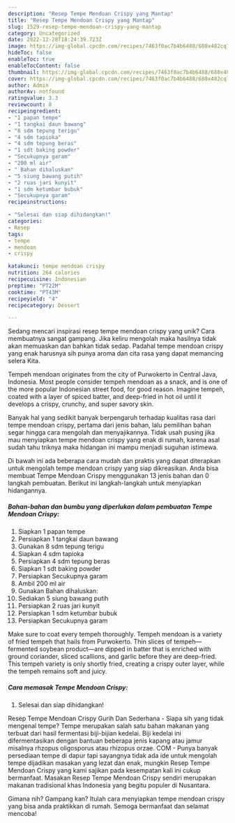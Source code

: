 ```yaml
---
description: "Resep Tempe Mendoan Crispy yang Mantap"
title: "Resep Tempe Mendoan Crispy yang Mantap"
slug: 1529-resep-tempe-mendoan-crispy-yang-mantap
category: Uncategorized
date: 2022-12-28T18:24:39.723Z
image: https://img-global.cpcdn.com/recipes/7463f0ac7b4b6488/680x482cq70/tempe-mendoan-crispy-foto-resep-utama.jpg
hideToc: false
enableToc: true
enableTocContent: false
thumbnail: https://img-global.cpcdn.com/recipes/7463f0ac7b4b6488/680x482cq70/tempe-mendoan-crispy-foto-resep-utama.jpg
cover: https://img-global.cpcdn.com/recipes/7463f0ac7b4b6488/680x482cq70/tempe-mendoan-crispy-foto-resep-utama.jpg
author: Admin
authorAv: notfound
ratingvalue: 3.3
reviewcount: 8
recipeingredient:
- "1 papan tempe"
- "1 tangkai daun bawang"
- "8 sdm tepung terigu"
- "4 sdm tapioka"
- "4 sdm tepung beras"
- "1 sdt baking powder"
- "Secukupnya garam"
- "200 ml air"
- " Bahan dihaluskan"
- "5 siung bawang putih"
- "2 ruas jari kunyit"
- "1 sdm ketumbar bubuk"
- "Secukupnya garam"
recipeinstructions:

- "Selesai dan siap dihidangkan!"
categories:
- Resep
tags:
- tempe
- mendoan
- crispy

katakunci: tempe mendoan crispy 
nutrition: 264 calories
recipecuisine: Indonesian
preptime: "PT22M"
cooktime: "PT43M"
recipeyield: "4"
recipecategory: Dessert

---
```





Sedang mencari inspirasi resep tempe mendoan crispy yang unik? Cara membuatnya sangat gampang. Jika keliru mengolah maka hasilnya tidak akan memuaskan dan bahkan tidak sedap. Padahal tempe mendoan crispy yang enak harusnya sih punya aroma dan cita rasa yang dapat memancing selera Kita.





Tempeh mendoan originates from the city of Purwokerto in Central Java, Indonesia. Most people consider tempeh mendoan as a snack, and is one of the more popular Indonesian street food, for good reason. Imagine tempeh, coated with a layer of spiced batter, and deep-fried in hot oil until it develops a crispy, crunchy, and super savory skin.

Banyak hal yang sedikit banyak berpengaruh terhadap kualitas rasa dari tempe mendoan crispy, pertama dari jenis bahan, lalu pemilihan bahan segar hingga cara mengolah dan menyajikannya. Tidak usah pusing jika mau menyiapkan tempe mendoan crispy yang enak di rumah, karena asal sudah tahu triknya maka hidangan ini mampu menjadi suguhan istimewa.






Di bawah ini ada beberapa cara mudah dan praktis yang dapat diterapkan untuk mengolah tempe mendoan crispy yang siap dikreasikan. Anda bisa membuat Tempe Mendoan Crispy menggunakan 13 jenis bahan dan 0 langkah pembuatan. Berikut ini langkah-langkah untuk menyiapkan hidangannya.

<!--inarticleads1-->

##### Bahan-bahan dan bumbu yang diperlukan dalam pembuatan Tempe Mendoan Crispy:

1. Siapkan 1 papan tempe
1. Persiapkan 1 tangkai daun bawang
1. Gunakan 8 sdm tepung terigu
1. Siapkan 4 sdm tapioka
1. Persiapkan 4 sdm tepung beras
1. Siapkan 1 sdt baking powder
1. Persiapkan Secukupnya garam
1. Ambil 200 ml air
1. Gunakan  Bahan dihaluskan:
1. Sediakan 5 siung bawang putih
1. Persiapkan 2 ruas jari kunyit
1. Persiapkan 1 sdm ketumbar bubuk
1. Persiapkan Secukupnya garam


Make sure to coat every tempeh thoroughly. Tempeh mendoan is a variety of fried tempeh that hails from Purwokerto. Thin slices of tempeh—fermented soybean product—are dipped in batter that is enriched with ground coriander, sliced scallions, and garlic before they are deep-fried. This tempeh variety is only shortly fried, creating a crispy outer layer, while the tempeh remains soft and juicy. 

<!--inarticleads2-->

##### Cara memasak Tempe Mendoan Crispy:


1. Selesai dan siap dihidangkan!

Resep Tempe Mendoan Crispy Gurih Dan Sederhana - Siapa sih yang tidak mengenal tempe? Tempe merupakan salah satu bahan makanan yang terbuat dari hasil fermentasi biji-bijian kedelai. Biji kedelai ini difermentasikan dengan bantuan beberapa jenis kapang atau jamur misalnya rhzopus oligosporus atau rhizopus orzae. COM - Punya banyak persediaan tempe di dapur tapi sayangnya tidak ada ide untuk mengolah tempe dijadikan masakan yang lezat dan enak, mungkin Resep Tempe Mendoan Crispy yang kami sajikan pada kesempatan kali ini cukup bermanfaat. Masakan Resep Tempe Mendoan Crispy sendiri merupakan makanan tradisional khas Indonesia yang begitu populer di Nusantara. 

Gimana nih? Gampang kan? Itulah cara menyiapkan tempe mendoan crispy yang bisa anda praktikkan di rumah. Semoga bermanfaat dan selamat mencoba!
